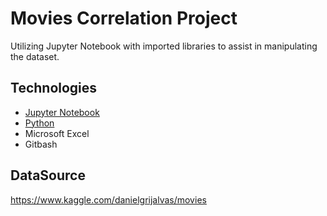 # Movies Correlation Project

Utilizing Jupyter Notebook with imported libraries to assist in manipulating the dataset.

## Technologies
* [Jupyter Notebook](https://jupyter.org/)
* [Python](https://www.python.org/downloads/)
* Microsoft Excel
* Gitbash

## DataSource
https://www.kaggle.com/danielgrijalvas/movies


